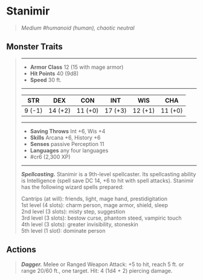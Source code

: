 # Stanimir
>*Medium #humanoid (human), chaotic neutral*
## Monster Traits
>___
>- **Armor Class** 12 (15 with mage armor)
>- **Hit Points** 40 (9d8)
>- **Speed** 30 ft.
>___
>|STR|DEX|CON|INT|WIS|CHA|
>|:---:|:---:|:---:|:---:|:---:|:---:|
>|9 (-1)|14 (+2)|11 (+0)|17 (+3)|12 (+1)|11 (+0)|
>___
>- **Saving Throws** Int +6, Wis +4
>- **Skills** Arcana +6, History +6
>- **Senses** passive Perception 11
>- **Languages** any four languages
>- #cr6 (2,300 XP)
>___
>***Spellcasting.*** Stanimir is a 9th-level spellcaster. Its spellcasting ability is Intelligence (spell save DC 14, +6 to hit with spell attacks). Stanimir has the following wizard spells prepared:  
>
>Cantrips (at will): friends, light, mage hand, prestidigitation  
>1st level (4 slots): charm person, mage armor, shield, sleep  
>2nd level (3 slots): misty step, suggestion  
>3rd level (3 slots): bestow curse, phantom steed, vampiric touch  
>4th level (3 slots): greater invisibility, stoneskin  
>5th level (1 slot): dominate person  
>
## Actions
>***Dagger.*** Melee  or Ranged Weapon Attack: +5 to hit, reach 5 ft. or range 20/60 ft., one target. Hit: 4 (1d4 + 2) piercing damage.